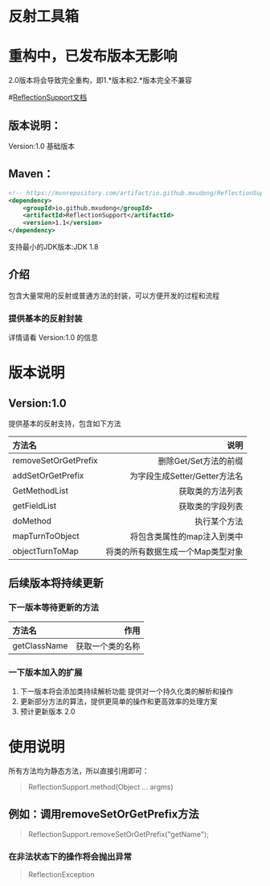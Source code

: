 # 反射工具箱

# 重构中，已发布版本无影响
2.0版本将会导致完全重构，即1.*版本和2.*版本完全不兼容

#[ReflectionSupport文档](https://apidoc.gitee.com/MXuDong/ReflectionSupport)

## 版本说明：
Version:1.0 基础版本

## Maven：
```xml
<!-- https://mvnrepository.com/artifact/io.github.mxudong/ReflectionSupport -->
<dependency>
    <groupId>io.github.mxudong</groupId>
    <artifactId>ReflectionSupport</artifactId>
    <version>1.1</version>
</dependency>

```


支持最小的JDK版本:JDK 1.8

## 介绍
包含大量常用的反射或普通方法的封装，可以方便开发的过程和流程

### 提供基本的反射封装
详情请看 Version:1.0 的信息

# 版本说明
## Version:1.0
提供基本的反射支持，包含如下方法    

|方法名|说明|
|:-|-:|
| removeSetOrGetPrefix | 删除Get/Set方法的前缀 |
| addSetOrGetPrefix | 为字段生成Setter/Getter方法名 |
| GetMethodList | 获取类的方法列表 |
| getFieldList | 获取类的字段列表 |
| doMethod | 执行某个方法 |
| mapTurnToObject | 将包含类属性的map注入到类中 |
| objectTurnToMap | 将类的所有数据生成一个Map类型对象 |
## 后续版本将持续更新

### 下一版本等待更新的方法
|方法名|作用|
|:-|-:|
| getClassName | 获取一个类的名称|
### 一下版本加入的扩展
1. 下一版本将会添加类持续解析功能
    提供对一个持久化类的解析和操作
2. 更新部分方法的算法，提供更简单的操作和更高效率的处理方案
3. 预计更新版本 2.0

# 使用说明
所有方法均为静态方法，所以直接引用即可：
> ReflectionSupport.method(Object ... argms)
## 例如：调用removeSetOrGetPrefix方法
> ReflectionSupport.removeSetOrGetPrefix("getName");

### 在非法状态下的操作将会抛出异常
> ReflectionException